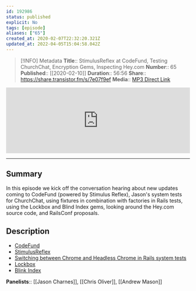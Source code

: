 ```yaml
---
id: 192986
status: published
explicit: No
tags: [episode]
aliases: ["65"]
created_at: 2020-02-07T22:32:20.321Z
updated_at: 2022-04-05T15:04:58.042Z
---
```


> [!INFO] Metadata
> **Title**:: StimulusReflex at CodeFund, Testing ChurchChat, Encryption Gems, Inspecting Hey.com
> **Number**:: 65
> **Published**:: [[2020-02-10]]
> **Duration**:: 56:56
> **Share**:: <https://share.transistor.fm/s/7e07f9ef>
> **Media**:: [MP3 Direct Link](https://dts.podtrac.com/redirect.mp3/media.transistor.fm/7e07f9ef/00efec11.mp3)

<iframe width="100%" height="180" frameborder="no" scrolling="no" seamless src="https://share.transistor.fm/e/7e07f9ef/dark"></iframe>

---

## Summary

In this episode we kick off the conversation hearing about new updates coming to CodeFund (powered by Stimulus Reflex), Jason's system tests for ChurchChat, using fixtures in combination with factories in Rails tests, using the Lockbox and Blind Index gems, looking around the Hey.com source code, and RailsConf proposals.

## Description

- [CodeFund](https://codefund.io)
- [StimulusReflex](https://docs.stimulusreflex.com)
- [Switching between Chrome and Headless Chrome in Rails system tests](https://gist.github.com/andrewmcodes/f86a83e95e95a66d7e688f6c0d97b9d6)
- [Lockbox](https://github.com/ankane/lockbox)
- [Blink Index](https://github.com/ankane/blind_index)

**Panelists**:: [[Jason Charnes]], [[Chris Oliver]], [[Andrew Mason]]
